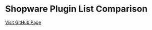 # Shopware Plugin List Comparison

[Visit GitHub Page](https://ottschoThomas.github.io/shopware-plugin-list-comparison/)
